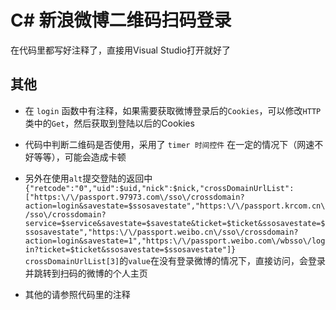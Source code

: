 # C# 新浪微博二维码扫码登录
在代码里都写好注释了，直接用Visual Studio打开就好了

## 其他
* 在 `login` 函数中有注释，如果需要获取微博登录后的`Cookies`，可以修改`HTTP`类中的`Get`，然后获取到登陆以后的Cookies  

* 代码中判断二维码是否使用，采用了 `timer 时间控件` 在一定的情况下（网速不好等等），可能会造成卡顿  

* 另外在使用`alt`提交登陆的返回中  
`{"retcode":"0","uid":$uid,"nick":$nick,"crossDomainUrlList":["https:\/\/passport.97973.com\/sso\/crossdomain?action=login&savestate=$ssosavestate","https:\/\/passport.krcom.cn\/sso\/crossdomain?service=$service&savestate=$savestate&ticket=$ticket&ssosavestate=$ssosavestate","https:\/\/passport.weibo.cn\/sso\/crossdomain?action=login&savestate=1","https:\/\/passport.weibo.com\/wbsso\/login?ticket=$ticket&ssosavestate=$ssosavestate"]}`  
`crossDomainUrlList[3]`的`value`在没有登录微博的情况下，直接访问，会登录并跳转到扫码的微博的个人主页  

* 其他的请参照代码里的注释
